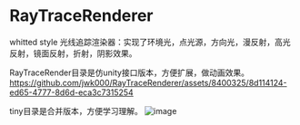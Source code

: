 # RayTraceRenderer
whitted style 光线追踪渲染器：实现了环境光，点光源，方向光，漫反射，高光反射，镜面反射，折射，阴影效果。

RayTraceRender目录是仿unity接口版本，方便扩展，做动画效果。
https://github.com/jwk000/RayTraceRenderer/assets/8400325/8d114124-ed65-4777-8d6d-eca3c7315254

tiny目录是合并版本，方便学习理解。
![image](https://github.com/jwk000/RayTraceRenderer/assets/8400325/fba90541-2f6f-40a9-a2a1-40cf135c0957)


